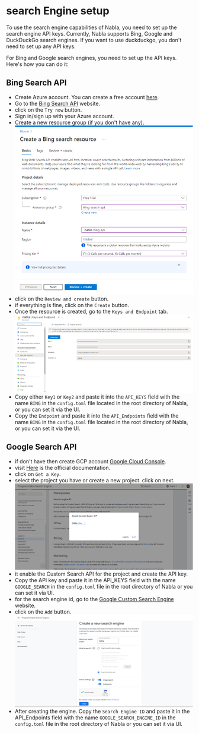 # search Engine setup

To use the search engine capabilities of Nabla, you need to set up the search engine API keys. Currently, Nabla supports Bing, Google and DuckDuckGo search engines. If you want to use duckduckgo, you don't need to set up any API keys.

For Bing and Google search engines, you need to set up the API keys. Here's how you can do it:

## Bing Search API
- Create Azure account. You can create a free account [here](https://azure.microsoft.com/en-us/free/). 
- Go to the [Bing Search API](https://www.microsoft.com/en-us/bing/apis/bing-web-search-api) website.
- click on the `Try now` button.
- Sign in/sign up with your Azure account.
- Create a new resource group (if you don't have any).
![alt text](images/bing.png)
- click on the `Review and create` button.
- if everything is fine, click on the `Create` button.
- Once the resource is created, go to the `Keys and Endpoint` tab.
![alt text](images/bing-1.png)
- Copy either `Key1` or `Key2` and paste it into the `API_KEYS` field with the name `BING` in the `config.toml` file located in the root directory of Nabla, or you can set it via the UI.
- Copy the `Endpoint` and paste it into the `API_Endpoints` field with the name `BING` in the `config.toml` file located in the root directory of Nabla, or you can set it via the UI.


## Google Search API
- if don't have then create GCP account [Google Cloud Console](https://console.cloud.google.com/).
- visit [Here](https://developers.google.com/custom-search/v1/overview) is the official documentation.
- click on `Get a Key`.
- select the project you have or create a new project. click on next.
![alt text](images/google.png)
- it enable the Custom Search API for the project and create the API key.
- Copy the API key and paste it in the API_KEYS field with the name `GOOGLE_SEARCH` in the `config.toml` file in the root directory of Nabla or you can set it via UI.
- for the search engine id, go to the [Google Custom Search Engine](https://programmablesearchengine.google.com/controlpanel/all) website.
- click on the `Add` button.
![alt text](images/google-2.png)
- After creating the engine. Copy the `Search Engine ID` and paste it in the API_Endpoints field with the name `GOOGLE_SEARCH_ENGINE_ID` in the `config.toml` file in the root directory of Nabla or you can set it via UI.
